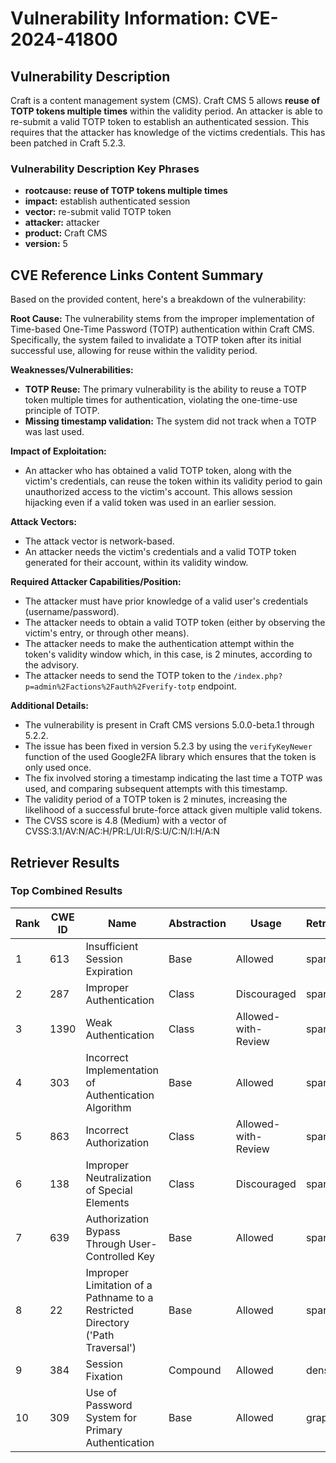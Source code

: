 # Vulnerability Information: CVE-2024-41800

## Vulnerability Description
Craft is a content management system (CMS). Craft CMS 5 allows **reuse of TOTP tokens multiple times** within the validity period. An attacker is able to re-submit a valid TOTP token to establish an authenticated session. This requires that the attacker has knowledge of the victims credentials. This has been patched in Craft 5.2.3.

### Vulnerability Description Key Phrases
- **rootcause:** **reuse of TOTP tokens multiple times**
- **impact:** establish authenticated session
- **vector:** re-submit valid TOTP token
- **attacker:** attacker
- **product:** Craft CMS
- **version:** 5

## CVE Reference Links Content Summary
Based on the provided content, here's a breakdown of the vulnerability:

**Root Cause:**
The vulnerability stems from the improper implementation of Time-based One-Time Password (TOTP) authentication within Craft CMS. Specifically, the system failed to invalidate a TOTP token after its initial successful use, allowing for reuse within the validity period.

**Weaknesses/Vulnerabilities:**
- **TOTP Reuse:** The primary vulnerability is the ability to reuse a TOTP token multiple times for authentication, violating the one-time-use principle of TOTP.
- **Missing timestamp validation:** The system did not track when a TOTP was last used.

**Impact of Exploitation:**
- An attacker who has obtained a valid TOTP token, along with the victim's credentials, can reuse the token within its validity period to gain unauthorized access to the victim's account. This allows session hijacking even if a valid token was used in an earlier session.

**Attack Vectors:**
- The attack vector is network-based.
- An attacker needs the victim's credentials and a valid TOTP token generated for their account, within its validity window.

**Required Attacker Capabilities/Position:**
- The attacker must have prior knowledge of a valid user's credentials (username/password).
- The attacker needs to obtain a valid TOTP token (either by observing the victim's entry, or through other means).
- The attacker needs to make the authentication attempt within the token's validity window which, in this case, is 2 minutes, according to the advisory.
- The attacker needs to send the TOTP token to the `/index.php?p=admin%2Factions%2Fauth%2Fverify-totp` endpoint.

**Additional Details:**

- The vulnerability is present in Craft CMS versions 5.0.0-beta.1 through 5.2.2.
- The issue has been fixed in version 5.2.3 by using the `verifyKeyNewer` function of the used Google2FA library which ensures that the token is only used once.
- The fix involved storing a timestamp indicating the last time a TOTP was used, and comparing subsequent attempts with this timestamp.
- The validity period of a TOTP token is 2 minutes, increasing the likelihood of a successful brute-force attack given multiple valid tokens.
- The CVSS score is 4.8 (Medium) with a vector of CVSS:3.1/AV:N/AC:H/PR:L/UI:R/S:U/C:N/I:H/A:N

## Retriever Results

### Top Combined Results

| Rank | CWE ID | Name | Abstraction | Usage  | Retrievers | Individual Scores |
|------|--------|------|-------------|-------|------------|-------------------|
| 1 | 613 | Insufficient Session Expiration | Base | Allowed | sparse | 0.351 |
| 2 | 287 | Improper Authentication | Class | Discouraged | sparse | 0.335 |
| 3 | 1390 | Weak Authentication | Class | Allowed-with-Review | sparse | 0.335 |
| 4 | 303 | Incorrect Implementation of Authentication Algorithm | Base | Allowed | sparse | 0.324 |
| 5 | 863 | Incorrect Authorization | Class | Allowed-with-Review | sparse | 0.320 |
| 6 | 138 | Improper Neutralization of Special Elements | Class | Discouraged | sparse | 0.319 |
| 7 | 639 | Authorization Bypass Through User-Controlled Key | Base | Allowed | sparse | 0.316 |
| 8 | 22 | Improper Limitation of a Pathname to a Restricted Directory ('Path Traversal') | Base | Allowed | sparse | 0.314 |
| 9 | 384 | Session Fixation | Compound | Allowed | dense | 0.492 |
| 10 | 309 | Use of Password System for Primary Authentication | Base | Allowed | graph | 0.002 |

